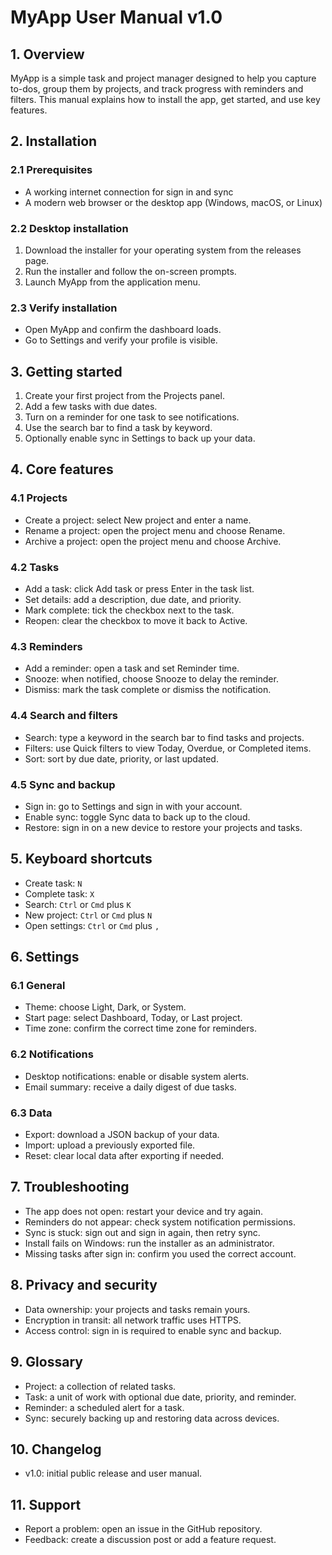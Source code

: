 # MyApp User Manual v1.0

## 1. Overview

MyApp is a simple task and project manager designed to help you capture to-dos, group them by projects, and track progress with reminders and filters. This manual explains how to install the app, get started, and use key features.

## 2. Installation

### 2.1 Prerequisites

- A working internet connection for sign in and sync
- A modern web browser or the desktop app (Windows, macOS, or Linux)

### 2.2 Desktop installation

1. Download the installer for your operating system from the releases page.
2. Run the installer and follow the on-screen prompts.
3. Launch MyApp from the application menu.

### 2.3 Verify installation

- Open MyApp and confirm the dashboard loads.
- Go to Settings and verify your profile is visible.

## 3. Getting started

1. Create your first project from the Projects panel.
2. Add a few tasks with due dates.
3. Turn on a reminder for one task to see notifications.
4. Use the search bar to find a task by keyword.
5. Optionally enable sync in Settings to back up your data.

## 4. Core features

### 4.1 Projects

- Create a project: select New project and enter a name.
- Rename a project: open the project menu and choose Rename.
- Archive a project: open the project menu and choose Archive.

### 4.2 Tasks

- Add a task: click Add task or press Enter in the task list.
- Set details: add a description, due date, and priority.
- Mark complete: tick the checkbox next to the task.
- Reopen: clear the checkbox to move it back to Active.

### 4.3 Reminders

- Add a reminder: open a task and set Reminder time.
- Snooze: when notified, choose Snooze to delay the reminder.
- Dismiss: mark the task complete or dismiss the notification.

### 4.4 Search and filters

- Search: type a keyword in the search bar to find tasks and projects.
- Filters: use Quick filters to view Today, Overdue, or Completed items.
- Sort: sort by due date, priority, or last updated.

### 4.5 Sync and backup

- Sign in: go to Settings and sign in with your account.
- Enable sync: toggle Sync data to back up to the cloud.
- Restore: sign in on a new device to restore your projects and tasks.

## 5. Keyboard shortcuts

- Create task: `N`
- Complete task: `X`
- Search: `Ctrl` or `Cmd` plus `K`
- New project: `Ctrl` or `Cmd` plus `N`
- Open settings: `Ctrl` or `Cmd` plus `,`

## 6. Settings

### 6.1 General

- Theme: choose Light, Dark, or System.
- Start page: select Dashboard, Today, or Last project.
- Time zone: confirm the correct time zone for reminders.

### 6.2 Notifications

- Desktop notifications: enable or disable system alerts.
- Email summary: receive a daily digest of due tasks.

### 6.3 Data

- Export: download a JSON backup of your data.
- Import: upload a previously exported file.
- Reset: clear local data after exporting if needed.

## 7. Troubleshooting

- The app does not open: restart your device and try again.
- Reminders do not appear: check system notification permissions.
- Sync is stuck: sign out and sign in again, then retry sync.
- Install fails on Windows: run the installer as an administrator.
- Missing tasks after sign in: confirm you used the correct account.

## 8. Privacy and security

- Data ownership: your projects and tasks remain yours.
- Encryption in transit: all network traffic uses HTTPS.
- Access control: sign in is required to enable sync and backup.

## 9. Glossary

- Project: a collection of related tasks.
- Task: a unit of work with optional due date, priority, and reminder.
- Reminder: a scheduled alert for a task.
- Sync: securely backing up and restoring data across devices.

## 10. Changelog

- v1.0: initial public release and user manual.

## 11. Support

- Report a problem: open an issue in the GitHub repository.
- Feedback: create a discussion post or add a feature request.

